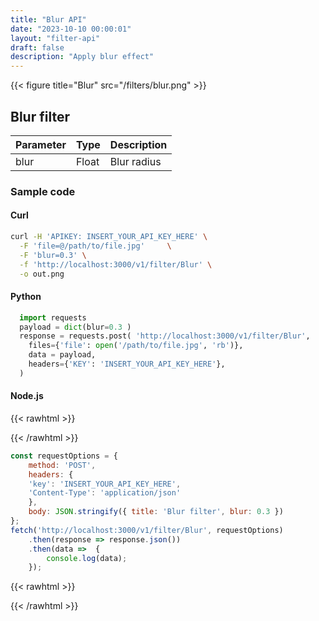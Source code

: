 ```yaml
---
title: "Blur API"
date: "2023-10-10 00:00:01"
layout: "filter-api"
draft: false
description: "Apply blur effect"
---
```



{{< figure title="Blur" src="/filters/blur.png"  >}}

## Blur filter

| Parameter | Type | Description |
|-----------|------|-------------|
| blur      | Float | Blur radius|

### Sample code

#### Curl

```bash
curl -H 'APIKEY: INSERT_YOUR_API_KEY_HERE' \
  -F 'file=@/path/to/file.jpg'     \
  -F 'blur=0.3' \
  -f 'http://localhost:3000/v1/filter/Blur' \
  -o out.png

```

#### Python

```python
  import requests
  payload = dict(blur=0.3 )
  response = requests.post( 'http://localhost:3000/v1/filter/Blur',
    files={'file': open('/path/to/file.jpg', 'rb')},
    data = payload,
    headers={'KEY': 'INSERT_YOUR_API_KEY_HERE'},
  )
```

#### Node.js

{{< rawhtml >}}
 <div class='editable' onClick="this.contentEditable='true';">
{{< /rawhtml >}}

```node.js
const requestOptions = {
    method: 'POST',
    headers: {
    'key': 'INSERT_YOUR_API_KEY_HERE',
    'Content-Type': 'application/json'
    },
    body: JSON.stringify({ title: 'Blur filter', blur: 0.3 })
};
fetch('http://localhost:3000/v1/filter/Blur', requestOptions)
    .then(response => response.json())
    .then(data =>  {
		console.log(data);
    }); 
```

{{< rawhtml >}}
 </div>
{{< /rawhtml >}}



